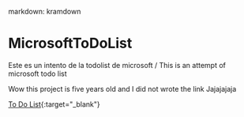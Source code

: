 markdown: kramdown
# MicrosoftToDoList
Este es un intento de la todolist de microsoft / This is an attempt of microsoft todo list


Wow this project is five years old and I did not wrote the link Jajajajaja

[To Do List](https://fcancinos.github.io/MicrosoftToDoList/){:target="_blank"}
